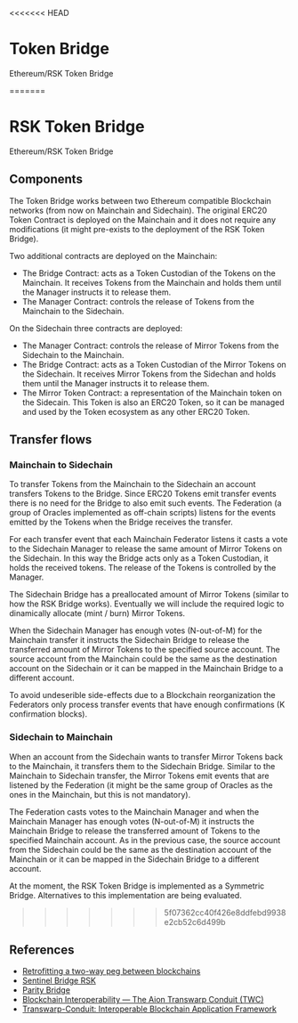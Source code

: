 <<<<<<< HEAD
# Token Bridge

Ethereum/RSK Token Bridge

=======
# RSK Token Bridge
Ethereum/RSK Token Bridge

## Components

The Token Bridge works between two Ethereum compatible Blockchain networks (from now on Mainchain and Sidechain). The original ERC20 Token Contract is deployed on the Mainchain and it does not require any modifications (it might pre-exists to the deployment of the RSK Token Bridge).

Two additional contracts are deployed on the Mainchain:
* The Bridge Contract: acts as a Token Custodian of the Tokens on the Mainchain. It receives Tokens from the Mainchain and holds them until the Manager instructs it to release them.
* The Manager Contract: controls the release of Tokens from the Mainchain to the Sidechain.

On the Sidechain three contracts are deployed:
* The Manager Contract: controls the release of Mirror Tokens from the Sidechain to the Mainchain.
* The Bridge Contract: acts as a Token Custodian of the Mirror Tokens on the Sidechain. It receives Mirror Tokens from the Sidechan and holds them until the Manager instructs it to release them.
* The Mirror Token Contract: a representation of the Mainchain token on the Sidecain. This Token is also an ERC20 Token, so it can be managed and used by the Token ecosystem as any other ERC20 Token.

## Transfer flows

### Mainchain to Sidechain

To transfer Tokens from the Mainchain to the Sidechain an account transfers Tokens to the Bridge. Since ERC20 Tokens emit transfer events there is no need for the Bridge to also emit such events. The Federation (a group of Oracles implemented as off-chain scripts) listens for the events emitted by the Tokens when the Bridge receives the transfer. 

For each transfer event that each Mainchain Federator listens it casts a vote to the Sidechain Manager to release the same amount of Mirror Tokens on the Sidechain. In this way the Bridge acts only as a Token Custodian, it holds the received tokens. The release of the Tokens is controlled by the Manager.

The Sidechain Bridge has a preallocated amount of Mirror Tokens (similar to how the RSK Bridge works). Eventually we will include the required logic to dinamically allocate (mint / burn) Mirror Tokens.

When the Sidechain Manager has enough votes (N-out-of-M) for the Mainchain transfer it instructs the Sidechain Bridge to release the transferred amount of Mirror Tokens to the specified source account. The source account from the Mainchain could be the same as the destination account on the Sidechain or it can be mapped in the Mainchain Bridge to a different account.

To avoid undeserible side-effects due to a Blockchain reorganization the Federators only process transfer events that have enough confirmations (K confirmation blocks).

### Sidechain to Mainchain

When an account from the Sidechain wants to transfer Mirror Tokens back to the Mainchain, it transfers them to the Sidechain Bridge. Similar to the Mainchain to Sidechain transfer, the Mirror Tokens emit events that are listened by the Federation (it might be the same group of Oracles as the ones in the Mainchain, but this is not mandatory). 

The Federation casts votes to the Mainchain Manager and when the Mainchain Manager has enough votes (N-out-of-M) it instructs the Mainchain Bridge to release the transferred amount of Tokens to the specified Mainchain account. As in the previous case, the source account from the Sidechain could be the same as the destination account of the Mainchain or it can be mapped in the Sidechain Bridge to a different account.

At the moment, the RSK Token Bridge is implemented as a Symmetric Bridge. Alternatives to this implementation are being evaluated.

>>>>>>> 5f07362cc40f426e8ddfebd9938e2cb52c6d499b
## References

- [Retrofitting a two-way peg between blockchains](https://people.cs.uchicago.edu/~teutsch/papers/dogethereum.pdf)
- [Sentinel Bridge RSK](https://github.com/InfoCorp-Technologies/sentinel-bridge-rsk)
- [Parity Bridge](https://github.com/paritytech/parity-bridge)
- [Blockchain Interoperability — The Aion Transwarp Conduit (TWC)](https://blog.aion.network/blockchain-interoperability-the-aion-transwarp-conduit-twc-4f6ac2e79cec)
- [Transwarp-Conduit: Interoperable Blockchain Application Framework](https://aion.network/media/TWC_Paper_Final.pdf)
